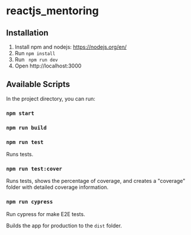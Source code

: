 # reactjs_mentoring

## Installation
1. Install npm and nodejs: https://nodejs.org/en/
2. Run ``` npm install ```
3. Run ``` npm run dev```
4. Open http://localhost:3000

## Available Scripts

In the project directory, you can run:

### `npm start`

### `npm run build`

### `npm run test`

Runs tests.

### `npm run test:cover`

Runs tests, shows the percentage of coverage, and creates a "coverage" folder with detailed coverage information.

### `npm run cypress`

Run cypress for make E2E tests.

Builds the app for production to the `dist` folder.